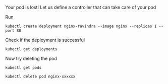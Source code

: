 Your pod is lost! Let us define a controller that can take care of your pod 

Run

`kubectl create deployment nginx-ravindra --image nginx --replicas 1 --port 80`

Check if the deployment is successful

`kubectl get deployments`

Now try deleting the pod 

`kubectl get pods`

`kubectl delete pod nginx-xxxxxx`
